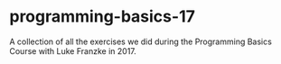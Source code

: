 # programming-basics-17
A collection of all the exercises we did during the Programming Basics Course with Luke Franzke in 2017.
